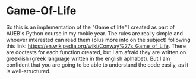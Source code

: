 # Game-Of-Life
So this is an implementation of the "Game of life" I created as part of AUEB's Python course in my rookie year. The rules are really simple and whoever interested can read them (plus more info on the subject) following this link: https://en.wikipedia.org/wiki/Conway%27s_Game_of_Life. There are doctests for each function created, but I am afraid they are written on greeklish (greek language written in the english aplhabet). But I am confident that you are going to be able to understand the code easily, as it is well-structured.
